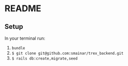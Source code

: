 # README

## Setup

In your terminal run:
1. `bundle `
1. `$ git clone git@github.com:smainar/trex_backend.git`
2. `$ rails db:create,migrate,seed`
